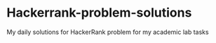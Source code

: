 # Hackerrank-problem-solutions
My daily  solutions for HackerRank problem for my academic lab tasks
